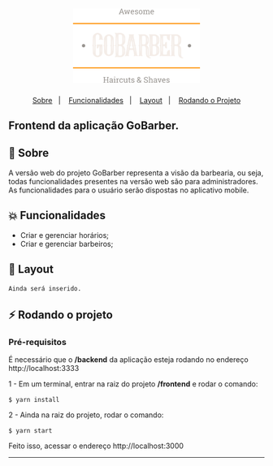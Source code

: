 <h1 align="center">
    <img alt="GoBarber" title="#delicinha" src="../.github/gobarber.png" width="250px" />
</h1>

<p align="center">
  <a href="#rocket-sobre">Sobre</a>&nbsp;&nbsp;&nbsp;|&nbsp;&nbsp;&nbsp;
  <a href="#collision-funcionalidades">Funcionalidades</a>&nbsp;&nbsp;&nbsp;|&nbsp;&nbsp;&nbsp;
  <a href="#-layout">Layout</a>&nbsp;&nbsp;&nbsp;|&nbsp;&nbsp;&nbsp;
  <a href="#zap-rodando-o-projeto">Rodando o Projeto</a>
</p>

<h2>
<strong>Frontend</strong> da aplicação GoBarber.
</h2>

## 🚀 Sobre

A versão web do projeto GoBarber representa a visão da barbearia, ou seja, todas funcionalidades presentes na versão web são para administradores. As funcionalidades para o usuário serão dispostas no aplicativo mobile.

## :collision: Funcionalidades

- Criar e gerenciar horários;
- Criar e gerenciar barbeiros;

## 🎨 Layout

```
Ainda será inserido.
```

## :zap: Rodando o projeto

### Pré-requisitos

É necessário que o **/backend** da aplicação esteja rodando no endereço http://localhost:3333

1 - Em um terminal, entrar na raiz do projeto **/frontend** e rodar o comando:

```
$ yarn install
```

2 - Ainda na raiz do projeto, rodar o comando:

```
$ yarn start
```

Feito isso, acessar o endereço http://localhost:3000

---
